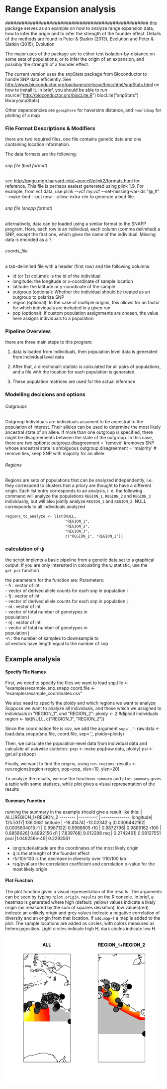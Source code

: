 # Range Expansion analysis
####################################################
this package serves as an example on how to analyze
range expansion data, how to infer the origin and 
to infer the strength of the founder effect. Details
of the methods are found in Peter & Slatkin (2013), Evolution
and Peter & Slatkin (2015), Evolution

The major uses of the package are to either test
isolation-by-distance on some sets of populations, or
to infer the origin of an expansion, and possibly the
strength of a founder effect.

The current version uses the snpStats package from
Bioconductor to handle SNP data efficiently. See
http://www.bioconductor.org/packages/release/bioc/html/snpStats.html
on how to install it. In brief, you should be able to run
    source("http://bioconductor.org/biocLite.R")
    biocLite("snpStats")
    library(snpStats)

Other dependencies are `geosphere` for haversine distance, and 
`rworldmap` for plotting of a map


### File Format Descriptions & Modifiers
there are two required files, one file contains genetic data and one
containing location information.

 The data formats are the following:
###### snp file (bed format)
see http://pngu.mgh.harvard.edu/~purcell/plink2/formats.html
for reference. This file is perhaps easiest generated using
plink 1.9. For example, from vcf data, use
plink --vcf my.vcf --set-missing-var-ids "@_#" --make-bed --out new --allow-extra-chr
to generate a bed file.
###### snp file (snapp format)
alternatively, data can be loaded using a similar format to the SNAPP
program. Here, each row is an individual, each column (comma delimited)
a SNP, except the first one, which gives the name of the individual.
Missing data is encoded as a `?`.
###### coords_file 
a tab-delimited file with a header (first row) 
and the following columns:
- id (or 1st column): is the id of the individual
- longitude: the longitude or x-coordinate of sample location
- latitude: the latitude or y-coordinate of the sample
- outgroup (optional): Whether the individual should be treated as an outgroup
to polarize SNP
- region (optional): In the case of multiple origins, this allows for an
factor for which individuals are included in a given run
- pop (optional): If custom population assignments are chosen, the 
value here assigns individuals to a population


### Pipeline Overview:
there are three main steps to this program: 
1. data is loaded from individuals, then population level
 data is generated from individual level data

2. After that, a directionalit statistc is calculated 
 for all pairs of populations, and a file with the 
 location for each population is generated. 

3. These population matrices are used for the actual inference

### Modelling decisions and options

###### Outgroups
Outgroup Individuals are individuals assumed to be ancestral to the population of interest.
Their alleles can be used to determine the most likely ancestral state of an allele.
If more than one outgroup is specified, there might be disagreements between the state
of the outgroup. In this case, there are two options:
    outgroup.disagreement = 'remove' #removes SNP whose ancestral state is ambiguous
    outgroup.disagreement = 'majority' # remove ties, keep SNP with majority for an allele
######    Regions
Regions are sets of populations that can be analyzed independently, i.e. they correspond
to clusters that a priory are thought to have a different origin.
Each list entry corresponds to an analysis, i. e. the following command
will analyze the populations `REGION_1`, `REGION_2` and `REGION_3` individually, but will
also jointly analyze `REGION_1` and `REGION_2`. NULL corresponds to all
individuals analyzed

    regions_to_analyze <- list(NULL,
                               "REGION_1", 
                               "REGION_2", 
                               "REGION_3", 
                               c("REGION_1", "REGION_2"))

### calculation of ψ 
 
the script implents a basic pipeline from a genetic data
set to a graphical output. If you are only interested in
calculating the ψ statistic, use the `get_psi` function

the parameters for the function are:
    Parameters:                                        
        - fi : vector of int                           
             - vector of derived allele counts for each 
               snp in population i                    
        - fj : vector of int                           
             - vector of derived allele counts for each 
               snp in population j                    
        - ni : vector of int                           
             - vector of total number of genotypes in   
               population i                           
        - nj : vector of int                           
             - vector of total number of genotypes in   
               population j                           
         -n : the number of samples to downsample to    
all vectors have length equal to the number of snp

## Example analysis
#### Specify File Names
First, we need to specify the files we want to load
    snp.file <- "examples/example_snp.snapp
    coord.file <- "examples/example_coordinates.csv" 

We also need to specify the ploidy and which regions we want to analyze
Suppose we want to analyze all individuals, and those which we assigned
to individuals in "REGION_1", and "REGION_2":
    ploidy <- 2 #diploid individuals
    region <- list(NULL, 
                   c("REGION_1", "REGION_2"))

Since the coordination file is csv, we add the argument `sep=','`:
    raw.data <- load.data.snapp(snp.file, coord.file, sep=',', 
                                ploidy=ploidy)

Then, we calculate the population-level data from individual data
and calculate all pairwise statistics:
    pop <- make.pop(raw.data, ploidy)
    psi <- get.all.psi(pop)

Finally, we want to find the origins, using `run.regions`:
    results <- run.regions(region=region, pop=pop, xlen=10, ylen=20)

To analyze the results, we use the functions `summary` and `plot`:
`summary` gives a table with some statistcs, while plot gives a visual
representation of the results

#### Summary Function

running the summary in the example should give a result like this:
         |         ALL|REGION_1+REGION_2
-------- |---------:  | --------------:
longitude|    125.5317|         136.0681
latitude |   -16.41474|        -13.02342
q        |0.0006442162|     0.0005604015
r1       |   0.9987132|        0.9988805
r10      |   0.9872796|        0.9889162
r100     |   0.8858626|        0.8992156
d1       |    7.839768|         9.012298
rsq      |   0.2742461|       0.08137551
pval     |1.049256e-49|        0.2293561

- longitude/latitude are the coordinates of the most likely origin
- q is the strenght of the founder effect
- r1/r10/r100 is the decrease in diversity over 1/10/100 km
- rsq/pval are the correlation coefficient and correlation p-value for
the most likely origin

#### Plot Function
The plot function gives a visual representation of the results. The arguments
can be seen by typing `?plot.origin.results` on the R console. In brief,
a heatmap is generated where high (default: yellow) values indicate a likely origin (as measured
by the sum of squares deviation), low values(red) indicate an unlikely origin
and grey values indicate a negative correlation of diversity and an origin from
that location. If `add.map=T` a map is added to the plot. The sample
locations are added as circles, with colors measured as heterozygosities.
Light circles indicate high H, dark circles indicate low H.

![Example Output](examples/example_res.png "Example Output")


